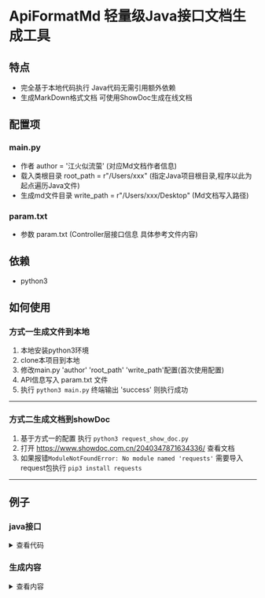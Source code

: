 # ApiFormatMd 轻量级Java接口文档生成工具
## 特点
- 完全基于本地代码执行 Java代码无需引用额外依赖
- 生成MarkDown格式文档 可使用ShowDoc生成在线文档
## 配置项 
### main.py
- 作者 author = '江火似流萤' (对应Md文档作者信息)
- 载入类根目录 root_path = r"/Users/xxx" (指定Java项目根目录,程序以此为起点遍历Java文件)
- 生成md文件目录 write_path = r"/Users/xxx/Desktop" (Md文档写入路径)
### param.txt 
- 参数 param.txt (Controller层接口信息 具体参考文件内容)

## 依赖
- python3

## 如何使用
### 方式一生成文件到本地
1. 本地安装python3环境 
2. clone本项目到本地
3. 修改main.py 'author' 'root_path' 'write_path'配置(首次使用配置)
4. API信息写入 param.txt 文件
5. 执行 ```python3 main.py``` 终端输出 'success' 则执行成功
---
### 方式二生成文档到showDoc
1. 基于方式一的配置 执行 ```python3 request_show_doc.py```
2. 打开 https://www.showdoc.com.cn/2040347871634336/ 查看文档
3. 如果报错```ModuleNotFoundError: No module named 'requests'``` 需要导入request包执行 ```pip3 install requests```
---
## 例子
### java接口
<details>
<summary>查看代码</summary>

```java
    @RequestMapping(value = "/v1/test/{userId}", method = RequestMethod.POST)
    public JsonResult<InvoiceVO> test(
            @PathVariable(value = "userId") int userId,
            @RequestParam(value = "roleCode", required = true) String roleCode,
            @RequestBody QuoteStrategyRule quoteStrategyRule) {
        return new JsonResult<>();
    }
```
##### QuoteStrategyRule(参数)
```java
package com.peng.model;

import com.baomidou.mybatisplus.annotation.IdType;
import com.baomidou.mybatisplus.annotation.TableId;
import com.baomidou.mybatisplus.annotation.TableName;
import lombok.AllArgsConstructor;
import lombok.Builder;
import lombok.Data;
import lombok.NoArgsConstructor;

import java.io.Serializable;
import java.util.Date;

@Data
@Builder
@AllArgsConstructor
@NoArgsConstructor
@TableName("quote_strategy_rule")
public class QuoteStrategyRule implements Serializable {
    @TableId(value = "id", type = IdType.AUTO)
    private Long id;

    /**
     * 所属策略ID
     */
    private Long quoteStrategyId;

    /**
     * 所属渠道ID
     */
    private Long resellerChannelId;

    /**
     * 所属分类 1 生活服务；2 酒店业务；3 飞机票价
     */
    private Byte quoteStrategyCategory;

    /**
     * 引用ID，类型为1是0; 类型为2是大类枚举值； 类型为3是子类枚举值；类型为4商品ID；类型为5是规格ID；类型为6是规格ID
     */
    private Byte type;

    /**
     * 类型为1是【分类名称】; 类型为2是【分类名称>大类名称】；
     * 类型为3是【分类名称>大类名称>子类名称】；
     * 类型为4是【分类名称>商品id】；类型为5是【分类名称>商品id>规格id】；
     * 类型为6是【分类名称>商品id>规格id>开始时间~结束时间】
     */
    private String name;

    /**
     * 引用ID，类型为1是0; 类型为2是大类枚举值； 类型为3是子类枚举值；类型为4商品ID；类型为5是规格ID；类型为6是规格ID
     */
    private Long refId;

    /**
     * 生效时间，类型为6时有值否则为null，格式yyyy-MM-dd HH:mm:ss
     */
    private Date startDate;

    /**
     * 失效时间，类型为6时有值否则为nu，格式yyyy-MM-dd HH:mm:ss
     */
    private Date endDate;

    /**
     * 加价类型 1百分比 2固定金额
     */
    private Byte priceType;

    /**
     * 加价百分比，当加价类型为1时，该字段有值
     */
    private Integer rate;

    /**
     * 加价金额，当加价类型为2时，该字段有值
     */
    private Integer amount;

    /**
     * 创建时间
     */
    private Date createTime;

    /**
     * 更新时间
     */
    private Date updateTime;

    /**
     * 操作人
     */
    private String operator;
}

```
##### InvoiceVO(返回主体)
```java
@Data
public class InvoiceVO extends Invoice {

    //发票编号-子
    private Long invoiceNo;
    //发票标题-子
    private String invoiceTitle;

    /**
     * 发票类型-子
     */
    private InvoiceEnum invoiceEnum;

    //扩展信息
    private ExtendSub extendSub;

    @Data
    public static class Extend {
        //标题-父
        private String title;
        //内容-父
        private String content;

    }

    @Data
    public static class ExtendSub extends Extend {
        //spu集合-子
        private List<Spu> spuList;
        //spu信息-子
        private Spu spu;

        /**
         *  spu Map-子
         */

        private Map<String, Spu> spuMap;

        //渠道枚举
        private SpecialChannelEnum specialChannelEnum;

    }
}
```
##### Invoice (InvoiceVO父类)
```java
package com.peng.model;

import com.baomidou.mybatisplus.annotation.IdType;
import com.baomidou.mybatisplus.annotation.TableId;
import com.baomidou.mybatisplus.annotation.TableName;
import com.fasterxml.jackson.annotation.JsonInclude;
import lombok.AllArgsConstructor;
import lombok.Builder;
import lombok.Data;
import lombok.NoArgsConstructor;

import java.io.Serializable;
import java.util.Date;

@JsonInclude(value = JsonInclude.Include.NON_NULL)//为NULL的字段不返回为（JSON）
@Data
@Builder
@AllArgsConstructor
@NoArgsConstructor
@TableName("trade_invoice")
public class Invoice implements Serializable {

    @TableId(value = "invoice_id", type = IdType.AUTO)
    private Long invoiceId;
    /**
     * 发票抬头类型 1：个人 2：单位
     */
    private Byte invoiceTitleType;

    /**
     * 发票类型 1：国内纸质发票 2：国内电子发票 3:国际电子发票
     */
    private Byte invoiceType;

    /**
     * 个人名称
     */
    private String name;

    /**
     * 单位名称
     */
    private String companyName;

    /**
     * 发票状态 1：处理中 2：已开发票
     */
    private Byte status;

    /**
     * 纳税人识别号
     */
    private String taxRegisterNumber;

    /**
     * 发票编号
     */
    private String invoiceCode;

    /**
     * 发票金额
     */
    private Long invoiceAmount;

    /**
     * 单位注册地址
     */
    private String registerAddress;

    /**
     * 单位注册电话
     */
    private String registerPhone;

    /**
     * 开户银行
     */
    private String bankName;

    /**
     * 银行卡号
     */
    private String bankNo;

    /**
     * 收件人姓名
     */
    private String contactName;

    /**
     * 收件人手机号
     */
    private String contactPhone;

    /**
     * 收件人地址
     */
    private String contactAddress;

    /**
     * 收件人邮箱
     */
    private String contactEmail;

    /**
     * 快递单号
     */
    private String expressNo;

    /**
     * 快递公司
     */
    private String expressName;

    /**
     * 发票电子文件地址
     */
    private String fileUrl;

    /**
     * 发票电子文件地址
     */
    private String filePath;

    /**
     * 实际供应商id
     */
    private Integer supplierId;

    /**
     * ownerId
     */
    private Integer ownerId;

    /**
     * userId
     */
    private Integer userId;

    /**
     * 备注
     */
    private String remark;

    /**
     * 删除标识
     */
    private Boolean yn;

    /**
     * 创建时间
     */
    private Date createTime;

    /**
     * 更新时间
     */
    private Date updateTime;

    /**
     * 创建人
     */
    private String createPin;

    /**
     * 更新人
     */
    private String updatePin;

}

```

##### Spu(InvoiceVO.ExtendSub 依赖)
```java
@Data
public class Spu implements Serializable {
    private static final long serialVersionUID = 128833531741299945L;
    /**
     * 主键ID
     */
    private long id;

    /**
     * 商品类别
     */
    private byte productType;

    /**
     * 商品子类别
     */
    private int productSubType;

    /**
     * spu中文名称
     */
    private String nameCn;

    /**
     * spu英文名称
     */
    private String nameEn;

    /**
     * poiId，按照poi_id顺序逗号分隔，eg：1,3,12
     */
    private String poiIds;

    /****** 业务字段 ********/

    /**
     * 多语言处理后显示的name，v1.5.1新增
     */
    private String name;

    /**
     * 创建人
     */
    private String createPin;


    /**
     * 更新人
     */

    private String updatePin;

    //key集合
    private List<Key> keyList;

}
```

##### Key (Spu,Key 依赖)
```java
@Data
public class Key implements Serializable {
    private static final long serialVersionUID = 7585869752216827433L;
    private Integer pageSize;
    /**
     * 要素类别
     */
    private byte type;

    /**
     * 要素名称
     */
    private String name;

    /****** 业务字段 *******/
    /**
     * 要素名称多语言map
     * Map<languageCode, value>
     */
    private Map<String, String> names;

    private List<Key> keyList;
}
```
</details>


### 生成内容
<details>
<summary>查看内容</summary>

## 接口说明

|名称|描述|
|:--:|:--:|
|功能|**找不到名字了用这个吧**|
|负责人|**江火似流萤**|


## HTTP请求地址
- 地址: `http://domain//v1/test/{userId}`

### 请求方式
- POST

## 参数说明
### 请求参数说明

|参数名|类型|必填|示例|说明|
| :----: | :----: | :----: | :----: | :----: |
|roleCode|String|-|-|-|
|quoteStrategyRule|[QuoteStrategyRule](#QuoteStrategyRule)|-|-|-|
|userId|int|-|-|-|



### 返回参数说明

|参数名|类型|示例|说明|
| :----: | :----: | :----: | :----: |
|code|String|"0"|状态码(非0为异常情况)|
|message |String|请求成功|信息描述|
|data|[JsonResult](#JsonResult)<[InvoiceVO](#InvoiceVO)>|-|- |



### 补充实体说明
<h5 id="QuoteStrategyRule">QuoteStrategyRule</h5>


|字段|类型|必填|说明|备注|
| :----: | :----: | :----: | :----: | :----: |
|id|Long|-|-|-|
|quoteStrategyId|Long|-|-| 所属策略ID|
|resellerChannelId|Long|-|-| 所属渠道ID|
|quoteStrategyCategory|Byte|-|-| 所属分类 1 生活服务；2 酒店业务；3 飞机票价|
|type|Byte|-|-| 引用ID，类型为1是0; 类型为2是大类枚举值； 类型为3是子类枚举值；类型为4商品ID；类型为5是规格ID；类型为6是规格ID|
|name|String|-|-| 类型为1是【分类名称】; 类型为2是【分类名称>大类名称】；, 类型为3是【分类名称>大类名称>子类名称】；, 类型为4是【分类名称>商品id】；类型为5是【分类名称>商品id>规格id】；, 类型为6是【分类名称>商品id>规格id>开始时间~结束时间】|
|refId|Long|-|-| 引用ID，类型为1是0; 类型为2是大类枚举值； 类型为3是子类枚举值；类型为4商品ID；类型为5是规格ID；类型为6是规格ID|
|startDate|Date|-|-| 生效时间，类型为6时有值否则为null，格式yyyy-MM-dd HH:mm:ss|
|endDate|Date|-|-| 失效时间，类型为6时有值否则为nu，格式yyyy-MM-dd HH:mm:ss|
|priceType|Byte|-|-| 加价类型 1百分比 2固定金额|
|rate|Integer|-|-| 加价百分比，当加价类型为1时，该字段有值|
|amount|Integer|-|-| 加价金额，当加价类型为2时，该字段有值|
|createTime|Date|-|-| 创建时间|
|updateTime|Date|-|-| 更新时间|
|operator|String|-|-| 操作人|
---

<h5 id="JsonResult">JsonResult</h5>


|字段|类型|必填|说明|备注|
| :----: | :----: | :----: | :----: | :----: |
|code|Integer|-|-| code 为"0"则无异常|
|msg|String|-|-| msg|
|data|T|-|-| data 返回体对象|
---

<h5 id="InvoiceVO">InvoiceVO</h5>


|字段|类型|必填|说明|备注|
| :----: | :----: | :----: | :----: | :----: |
|invoiceId|Long|-|-|-|
|invoiceTitleType|Byte|-|-| 发票抬头类型 1：个人 2：单位|
|invoiceType|Byte|-|-| 发票类型 1：国内纸质发票 2：国内电子发票 3:国际电子发票|
|name|String|-|-| 个人名称|
|companyName|String|-|-| 单位名称|
|status|Byte|-|-| 发票状态 1：处理中 2：已开发票|
|taxRegisterNumber|String|-|-| 纳税人识别号|
|invoiceCode|String|-|-| 发票编号|
|invoiceAmount|Long|-|-| 发票金额|
|registerAddress|String|-|-| 单位注册地址|
|registerPhone|String|-|-| 单位注册电话|
|bankName|String|-|-| 开户银行|
|bankNo|String|-|-| 银行卡号|
|contactName|String|-|-| 收件人姓名|
|contactPhone|String|-|-| 收件人手机号|
|contactAddress|String|-|-| 收件人地址|
|contactEmail|String|-|-| 收件人邮箱|
|expressNo|String|-|-| 快递单号|
|expressName|String|-|-| 快递公司|
|fileUrl|String|-|-| 发票电子文件地址|
|filePath|String|-|-| 发票电子文件地址|
|supplierId|Integer|-|-| 实际供应商id|
|ownerId|Integer|-|-| ownerId|
|userId|Integer|-|-| userId|
|remark|String|-|-| 备注|
|yn|Boolean|-|-| 删除标识|
|createTime|Date|-|-| 创建时间|
|updateTime|Date|-|-| 更新时间|
|createPin|String|-|-| 创建人|
|updatePin|String|-|-| 更新人|
|invoiceNo|Long|-|-|发票编号-子|
|invoiceTitle|String|-|-|发票标题-子|
|invoiceEnum|[InvoiceEnum](#InvoiceEnum)|-|-| 发票类型-子|
|extendSub|[ExtendSub](#ExtendSub)|-|-|扩展信息|
---

<h5 id="ExtendSub">ExtendSub</h5>


|字段|类型|必填|说明|备注|
| :----: | :----: | :----: | :----: | :----: |
|title|String|-|-|标题-父|
|content|String|-|-|内容-父|
|spuList|List<[Spu](#Spu)>|-|-|spu集合-子|
|spu|[Spu](#Spu)|-|-|spu信息-子|
|spuMap|Map<String,[Spu](#Spu)>|-|-|  spu Map-子|
|specialChannelEnum|[SpecialChannelEnum](#SpecialChannelEnum)|-|-|渠道枚举|
---

<h5 id="InvoiceEnum">InvoiceEnum</h5>

```java
enum InvoiceEnum {
    PERSON(1, "抬头为个人"),
    COMPANY(2, "抬头为单位"),

    BEING(1, "发票状态处理中"),
    COMPLETE(2, "发票状态已完成"),

    PAPER(1, "纸质发票"),
    ELECTRONIC(2, "电子发票");
```
<h5 id="SpecialChannelEnum">SpecialChannelEnum</h5>

```java
enum SpecialChannelEnum implements CommonEnum{
    DEFAULT("DEFAULT", "默认渠道"),
    SASS("SASS", "SASS平台"),
    UNKNOWN("UNKNOWN", "UNKNOWN"),
    ;
```
<h5 id="Spu">Spu</h5>


|字段|类型|必填|说明|备注|
| :----: | :----: | :----: | :----: | :----: |
|id|long|-|-| 主键ID|
|productType|byte|-|-| 商品类别|
|productSubType|int|-|-| 商品子类别|
|nameCn|String|-|-| spu中文名称|
|nameEn|String|-|-| spu英文名称|
|poiIds|String|-|-| poiId，按照poi_id顺序逗号分隔，eg：1,3,12|
|name|String|-|-| 业务字段 , 多语言处理后显示的name，v1.5.1新增|
|createPin|String|-|-| 创建人|
|updatePin|String|-|-| 更新人|
|keyList|List<[Key](#Key)>|-|-|key集合|
---

<h5 id="Key">Key</h5>


|字段|类型|必填|说明|备注|
| :----: | :----: | :----: | :----: | :----: |
|pageSize|Integer|-|-|-|
|type|byte|-|-| 要素类别|
|name|String|-|-| 要素名称|
|names|Map<String,String>|-|-| 业务字段 , 要素名称多语言map, Map<languageCode, value>|
|keyList|List<[Key](#Key)>|-|-|-|
---





</details>